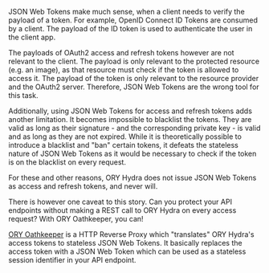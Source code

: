 JSON Web Tokens make much sense, when a client needs to verify the payload of a
token. For example, OpenID Connect ID Tokens are consumed by a client. The
payload of the ID token is used to authenticate the user in the client app.

The payloads of OAuth2 access and refresh tokens however are not relevant to the
client. The payload is only relevant to the protected resource (e.g. an image),
as that resource must check if the token is allowed to access it. The payload of
the token is only relevant to the resource provider and the OAuth2 server.
Therefore, JSON Web Tokens are the wrong tool for this task.

Additionally, using JSON Web Tokens for access and refresh tokens adds another
limitation. It becomes impossible to blacklist the tokens. They are valid as
long as their signature - and the corresponding private key - is valid and as
long as they are not expired. While it is theoretically possible to introduce a
blacklist and "ban" certain tokens, it defeats the stateless nature of JSON Web
Tokens as it would be necessary to check if the token is on the blacklist on
every request.

For these and other reasons, ORY Hydra does not issue JSON Web Tokens as access
and refresh tokens, and never will.

There is however one caveat to this story. Can you protect your API endpoints
without making a REST call to ORY Hydra on every access request? With ORY
Oathkeeper, you can!

[ORY Oathkeeper](https://github.com/ory/oathkeeper) is a HTTP Reverse Proxy
which "translates" ORY Hydra's access tokens to stateless JSON Web Tokens. It
basically replaces the access token with a JSON Web Token which can be used as a
stateless session identifier in your API endpoint.
